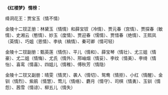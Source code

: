**《红楼梦》 情榜：**

 绛洞花王：贾宝玉（情不情）  
 
金陵十二钗正册：林黛玉（情情）和薛宝钗（冷情）、贾元春（宫情）、贾探春（敏情）、史湘云（憨情）、妙玉（度情）、贾迎春（懦情）、贾惜春（绝情）、王熙凤（英情）、巧姐（恩情）、李纨（槁情）、秦可卿（情可轻）  

金陵十二钗副册：甄英莲（情伤）、平儿（情和）、薛宝琴（情壮）、尤三姐（情豪）、尤二姐（情悔）、尤氏（情外）、邢岫烟（情妥）、李纹（情美）、李绮（情怡）、喜鸾（情喜）、四姐儿（情稚）、傅秋芳（情隐）

金陵十二钗又副册：晴雯（情灵）、袭人（情切）、鸳鸯（情拒）、小红（情醒）、金钏（情烈）、紫鹃（情慧）、莺儿（情络）、麝月（情守）、司棋（情勇）、玉钏（情怨）、茜雪（情谅）、柳五儿（情失）

